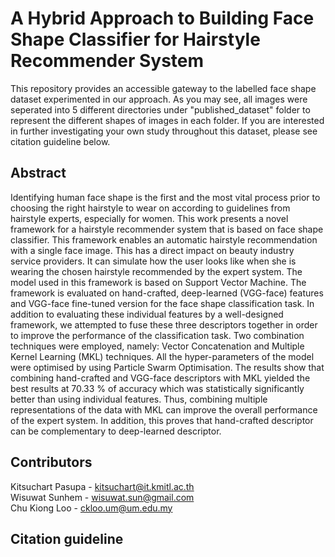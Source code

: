 # A Hybrid Approach to Building Face Shape Classifier for Hairstyle Recommender System
This repository provides an accessible gateway to the labelled face shape dataset experimented in our approach. As you may see, all images were seperated into 5 different directories under "published_dataset" folder to represent the different shapes of images in each folder.
If you are interested in further investigating your own study throughout this dataset, please see citation guideline below. 

## Abstract
Identifying human face shape is the first and the most vital process prior to choosing the right hairstyle to wear on according to guidelines from hairstyle experts, especially for women. This work presents a novel framework for a hairstyle recommender system that is based on face shape classifier. This framework enables an automatic hairstyle recommendation with a single face image. This has a direct impact on beauty industry service providers. It can simulate how the user looks like when she is wearing the chosen hairstyle recommended by the expert system. The model used in this framework is based on Support Vector Machine. The framework is evaluated on hand-crafted, deep-learned (VGG-face) features and VGG-face fine-tuned version for the face shape classification task. In addition to evaluating these individual features by a well-designed framework, we attempted to fuse these three descriptors together in order to improve the performance of the classification task. Two combination techniques were employed, namely: Vector Concatenation and Multiple Kernel Learning (MKL) techniques. All the hyper-parameters of the model were optimised by using Particle Swarm Optimisation. The results show that combining hand-crafted and VGG-face descriptors with MKL yielded the best results at 70.33 % of accuracy which was statistically significantly better than using individual features. Thus, combining multiple representations of the data with MKL can improve the overall performance of the expert system. In addition, this proves that hand-crafted descriptor can be complementary to deep-learned descriptor.

## Contributors
Kitsuchart Pasupa - kitsuchart@it.kmitl.ac.th <br/>
Wisuwat Sunhem - wisuwat.sun@gmail.com <br/>
Chu Kiong Loo - ckloo.um@um.edu.my <br/>

## Citation guideline
